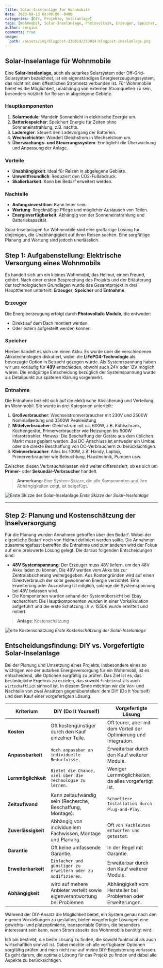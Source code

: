 ```yaml
---
title: Solar-Inselanlage für Wohnmobile
date: 2023-08-13 08:00:00 -0400
categories: [DIY, Projekte, Solaranlage]
tags: [Wohnmobil, Solar-Inselanlage, Photovoltaik, Erzeuger, Speicher, Entnahme, LiFePO4, Akkutechnologie, Systemspannung, 48V, Elektrische Versorgung, Großverbraucher, Mittelverbraucher, Kleinverbraucher, Primer-Verbraucher, Sekundär-Verbraucher, Kostenschätzung, Elektrische Absicherung, Energieunabhängigkeit, Off-Grid, Selbstversorgung]
author: sergius
comments: true
image:
  path: /assets/img/blogpost-230814/230814-blogpost-inselanlage.png
---
```


## Solar-Inselanlage für Wohnmobile

Eine **Solar-Inselanlage**, auch als autarkes Solarsystem oder Off-Grid-Solarsystem bezeichnet, ist ein eigenständiges Energieerzeugungssystem, das nicht mit dem öffentlichen Stromnetz verbunden ist. Für Wohnmobile bietet es die Möglichkeit, unabhängig von externen Stromquellen zu sein, besonders nützlich für Reisen in abgelegene Gebiete.

### Hauptkomponenten

1. **Solarmodule**: Wandeln Sonnenlicht in elektrische Energie um.
2. **Batteriespeicher**: Speichert Energie für Zeiten ohne Sonneneinstrahlung, z.B. nachts.
3. **Laderegler**: Steuert den Ladevorgang der Batterien.
4. **Wechselrichter**: Wandelt Gleichstrom in Wechselstrom um.
5. **Überwachungs- und Steuerungssystem**: Ermöglicht die Überwachung und Anpassung der Anlage.

### Vorteile

- **Unabhängigkeit**: Ideal für Reisen in abgelegene Gebiete.
- **Umweltfreundlich**: Reduziert den CO2-Fußabdruck.
- **Skalierbarkeit**: Kann bei Bedarf erweitert werden.

### Nachteile

- **Anfangsinvestition**: Kann teuer sein.
- **Wartung**: Regelmäßige Pflege und möglicher Austausch von Teilen.
- **Energieverfügbarkeit**: Abhängig von der Sonneneinstrahlung und Batteriekapazität.

Solar-Inselanlagen für Wohnmobile sind eine großartige Lösung für diejenigen, die Unabhängigkeit auf ihren Reisen suchen. Eine sorgfältige Planung und Wartung sind jedoch unerlässlich.

## Step 1: Aufgabenstellung: Elektrische Versorgung eines Wohnmobils

Es handelt sich um ein kleines Wohnmobil, das Helmut, einem Freund, gehört. Nach einer ersten Besprechung des Projekts und der Erläuterung der technologischen Grundlagen wurde das Gesamtprojekt in drei Hauptthemen unterteilt: **Erzeuger**, **Speicher** und **Entnahme**.

### Erzeuger

Die Energieerzeugung erfolgt durch **Photovoltaik-Module**, die entweder:

- Direkt auf dem Dach montiert werden
- Oder extern aufgestellt werden können

### Speicher

Hierbei handelt es sich um einen Akku. Es wurde über die verschiedenen Akkutechnologien diskutiert, wobei die **LiFePO4-Technologie** als bevorzugte Option in Betracht gezogen wurde. Als Systemspannung haben wir uns vorläufig für **48V** entschieden, obwohl auch 24V oder 12V möglich wären. Die endgültige Entscheidung bezüglich der Systemspannung wurde als Detailpunkt zur späteren Klärung vorgemerkt.

### Entnahme

Die Entnahme bezieht sich auf die elektrische Absicherung und Verteilung im Wohnmobil. Sie wurde in drei Kategorien unterteilt:

1. **Großverbraucher**: Wechselstromverbraucher mit 230V und 2500W Nominallaeitung und 3500W Peakleistung
2. **Mittelverbraucher**: Gleichstrom mit ca. 600W, z.B. Kühlschrank, Küchengeräte, Primerverbraucher wie Heizungen bis 500W Infarotstrahler. *Hinweis*: Die Beschaffung der Geräte aus dem üblichen Markt muss geplant werden. Bei DC-Anschluss ist entweder ein Umbau oder die direkte Beschaffung von DC-Verbrauchern zu berücksichtigen.
3. **Kleinverbraucher**: Alles bis 100W, z.B. Handy, Laptop, Primerverbraucher wie Beleuchtung, Haustechnik, Pumpen usw.

Zwischen diesen Verbrauchsklassen wird weiter differenziert, ob es sich um **Primer-** oder **Sekundär-Verbraucher** handelt.

> **Anmerkung**: Eine System-Skizze, die alle Komponenten und ihre Abhängigkeiten zeigt, ist beigefügt.

![Erste Skizze der Solar-Inselanlage](/assets/img/blogpost-230814/230814-Schema-Inselanlage.png)
_Erste Skizze der Solar-Inselanlage_

---

## Step 2: Planung und Kostenschätzung der Inselversorgung

Für die Planung wurden Annahmen getroffen über den Bedarf. Wobei der eigentliche Bedarf noch von Helmut definiert werden sollte. Die Annahmen zusammengefasst betreffen die Entnahme und zum anderen wird der Fokus auf eine preiswerte Lösung gelegt. Die daraus folgenden Entscheidungen sind:

- **48V Systemspannung**: Der Erzeuger muss 48V liefern, um den 48V Akku laden zu können. Die 48V werden vom Akku bis zur Zentralabsicherung weitergegeben. Aus Kostengründen wird auf einen Direktverbrauch der solar gewonnenen Energie verzichtet. Eine Erweiterung oder Ausrüstung ist möglich, solange die Systemspannung bei 48V belassen wird.
- Die Komponenten wurden anhand der Systemübersicht bei Ebay recherchiert. Die Hauptkomponenten wurden in einer Vorkalkulation aufgeführt und die erste Schätzung i.h.v. 1550€ wurde ermittelt und notiert.

> **Anlage**: Kostenschätzung

![erte Kostenschätzung](/assets/img/blogpost-230814/230814-kostenschatzung-Inselanlage.png)
_Erste Kostenschätzung der Solar-Inselanlage_

## Entscheidungsfindung: DIY vs. Vorgefertigte Solar-Inselanlage

Bei der Planung und Umsetzung eines Projekts, insbesondere eines so wichtigen wie der autarken Energieversorgung für ein Wohnmobil, ist es entscheidend, alle Optionen sorgfältig zu prüfen. Das Ziel ist es, das bestmögliche Ergebnis zu erzielen, das sowohl `funktional` als auch `wirtschaftlich` sinnvoll ist. In diesem Sinne möchten wir die Vor- und Nachteile von zwei Ansätzen gegenüberstellen: dem DIY (Do It Yourself) und dem Kauf einer vorgefertigten Lösung.

| Kriterium | DIY (Do It Yourself) | Vorgefertigte Lösung |
|-----------|----------------------|----------------------|
| **Kosten** | Oft kostengünstiger durch den Kauf einzelner Teile. | Oft teurer, aber mit dem Vorteil der Optimierung und Integration. |
| **Anpassbarkeit** | `Hoch anpassbar an individuelle Bedürfnisse.` | Erweiterbar durch den Kauf weiterer Module. |
| **Lernmöglichkeit** | `Bietet die Chance, viel über die Technologie zu lernen.` | Weniger Lernmöglichkeiten, da alles vorgefertigt ist. |
| **Zeitaufwand** | Kann zeitaufwändig sein (Recherche, Beschaffung, Montage). | `Schnellere Installation durch Plug-and-Play`. |
| **Zuverlässigkeit** | Abhängig von individuellem Fachwissen, Montage und Planung. | Oft `von Fachleuten entworfen und getestet`. |
| **Garantie** | Oft keine umfassende Garantie. | In der Regel mit Garantie. |
| **Erweiterbarkeit** | `Einfacher und günstiger zu erweitern oder zu modifizieren`. | Erweiterbar durch den Kauf weiterer Module. |
| **Abhängigkeit** | wird auf mehere Anbieter verteilt sowie eigenverantwortung bei Problemen | Abhängigkeit vom Hersteller bei Problemen oder Erweiterungen. |

Während der DIY-Ansatz die Möglichkeit bietet, ein System genau nach den eigenen Vorstellungen zu gestalten, bieten vorgefertigte Lösungen eine gewichts- und platzoptimierte, transportable Option, die besonders interessant sein kann, wenn Strom abseits des Wohnmobils benötigt wird.

Ich bin bestrebt, die beste Lösung zu finden, die sowohl funktional als auch wirtschaftlich sinnvoll ist. Dabei möchte ich alle verfügbaren Optionen sorgfältig prüfen und mich nicht nur auf meine DIY-Begeisterung verlassen. Es geht darum, die optimale Lösung für das Projekt zu finden und dabei alle Aspekte zu berücksichtigen.
